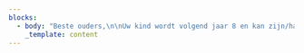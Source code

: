 ```yaml
---
blocks:
  - body: "Beste ouders,\n\nUw kind wordt volgend jaar 8 en kan zijn/haar Eerste Communie vieren.\n\nDe voorbereiding op de Eerste Communie is geen schoolactiviteit, maar een gebeuren binnen een dragende geloofsgemeenschap. U kan uw kind dus best inschrijven in de geloofs-gemeenschap waar u woont of waar u deelneemt aan vieringen en/of activiteiten.\n\nUw kind inschrijven betekent dat u zich betrokken voelt bij het gebeuren en de voorbereiding op de Eerste Communie van nabij wil volgen.\_\n\nIn onze geloofsgemeenschap\_verzorgen de ouders, in samenspraak met een verantwoordelijke, deze voorbereiding. De ouderavond waarop de ouders worden uitgenodigd\_vindt plaats in september in de parochiezaal naast de kerk, u ontvangt de concrete datum na inschrijving.\n\nOmwille van organisatorische redenen verwachten wij uw aanvraagformulier voor de Eerste Communie ten laatste op 15 augustus.\n"
    _template: content
---
```


